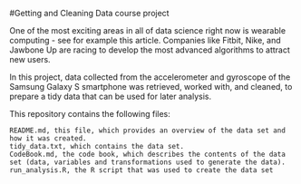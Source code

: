 #Getting and Cleaning Data course project

One of the most exciting areas in all of data science right now is wearable computing - see for example this article. 
Companies like Fitbit, Nike, and Jawbone Up are racing to develop the most advanced algorithms to attract new users.

In this project, data collected from the accelerometer and gyroscope of the Samsung Galaxy S smartphone was retrieved, 
worked with, and cleaned, to prepare a tidy data that can be used for later analysis.

This repository contains the following files:

    README.md, this file, which provides an overview of the data set and how it was created.
    tidy_data.txt, which contains the data set.
    CodeBook.md, the code book, which describes the contents of the data set (data, variables and transformations used to generate the data).
    run_analysis.R, the R script that was used to create the data set
